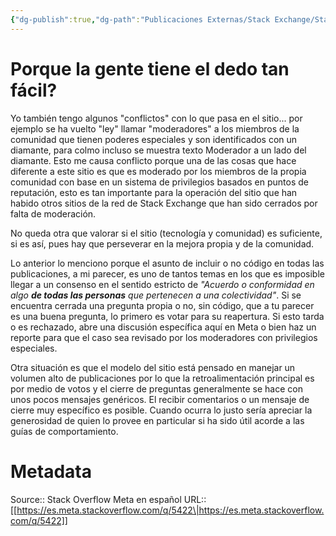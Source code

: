 ```yaml
---
{"dg-publish":true,"dg-path":"Publicaciones Externas/Stack Exchange/Stack Overflow en español/Stack Overflow en español Meta/es.meta.stackoverflow.com-5422.md","permalink":"/publicaciones-externas/stack-exchange/stack-overflow-en-espanol/stack-overflow-en-espanol-meta/es-meta-stackoverflow-com-5422/","title":"Porque la gente tiene el dedo tan fácil?","hide":true,"noteIcon":"\"0\"","created":"2024-04-03T12:49:10.764-06:00","updated":"2024-04-05T16:44:04.569-06:00"}
---
```


# Porque la gente tiene el dedo tan fácil?

Yo también tengo algunos "conflictos" con lo que pasa en el sitio... por ejemplo se ha vuelto  "ley" llamar "moderadores" a los miembros de la comunidad que tienen poderes especiales y son identificados con un diamante, para colmo incluso se muestra texto Moderador a un lado del diamante. Esto me causa conflicto porque una de las cosas que hace diferente a este sitio es que es moderado por los miembros de la propia comunidad con base en un sistema de privilegios basados en puntos de reputación, esto es tan importante para la operación del sitio que han habido otros sitios de la red de Stack Exchange que han sido cerrados por falta de moderación.

No queda otra que valorar si el sitio (tecnología y comunidad) es suficiente, si es así, pues hay que perseverar en la mejora propia y de la comunidad.

Lo anterior lo menciono porque el asunto de incluir o no código en todas las publicaciones, a mi parecer, es uno de tantos temas en los que es imposible llegar a un consenso en el sentido estricto de *"Acuerdo o conformidad en algo **de todas las personas** que pertenecen a una colectividad"*. Si se encuentra cerrada una pregunta propia o no, sin código, que a tu parecer es una buena pregunta, lo primero es votar para su reapertura. Si esto tarda o es rechazado, abre una discusión específica aquí en Meta o bien haz un reporte para que el caso sea revisado por los moderadores con privilegios especiales.

Otra situación es que el modelo del sitio está pensado en manejar un volumen alto de publicaciones por lo que la retroalimentación principal es por medio de votos y el cierre de preguntas generalmente se hace con unos pocos mensajes genéricos. El recibir comentarios o un mensaje de cierre muy específico es posible. Cuando ocurra lo justo sería apreciar la generosidad de quien lo provee en particular si ha sido útil acorde a las guías de comportamiento.


# Metadata
Source:: Stack Overflow Meta en español
URL:: [[https://es.meta.stackoverflow.com/q/5422\|https://es.meta.stackoverflow.com/q/5422]]

